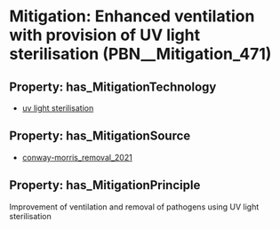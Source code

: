 # Mitigation: __Enhanced ventilation with provision of UV light sterilisation__ (PBN__Mitigation_471)

## Property: has_MitigationTechnology

* [uv light sterilisation](../Technology/PBN__Technology_3251)

## Property: has_MitigationSource

* [conway-morris_removal_2021](../Article/PBN__Article_232)

## Property: has_MitigationPrinciple

Improvement of ventilation and removal of pathogens using UV light sterilisation


